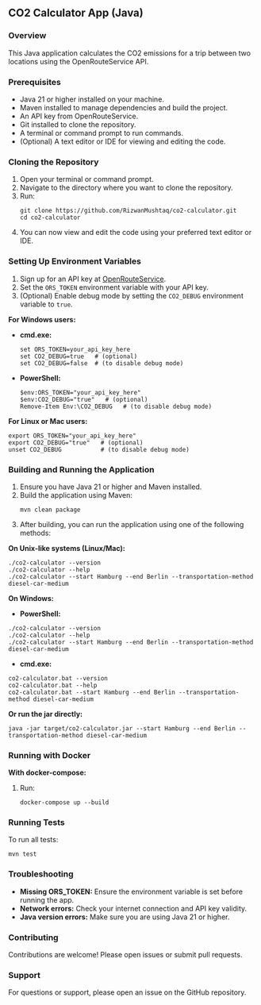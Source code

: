 ## CO2 Calculator App (Java)

### Overview

This Java application calculates the CO2 emissions for a trip between two
locations using the OpenRouteService API.

### Prerequisites

* Java 21 or higher installed on your machine.
* Maven installed to manage dependencies and build the project.
* An API key from OpenRouteService.
* Git installed to clone the repository.
* A terminal or command prompt to run commands.
* (Optional) A text editor or IDE for viewing and editing the code.

### Cloning the Repository

1. Open your terminal or command prompt.
2. Navigate to the directory where you want to clone the repository.
3. Run:
   ```
   git clone https://github.com/RizwanMushtaq/co2-calculator.git
   cd co2-calculator
   ```
4. You can now view and edit the code using your preferred text editor or IDE.

### Setting Up Environment Variables

1. Sign up for an API key
   at [OpenRouteService](https://openrouteservice.org/sign-up/).
2. Set the `ORS_TOKEN` environment variable with your API key.
3. (Optional) Enable debug mode by setting the `CO2_DEBUG` environment
   variable to `true`.

**For Windows users:**

- **cmd.exe:**
  ```
  set ORS_TOKEN=your_api_key_here
  set CO2_DEBUG=true   # (optional)
  set CO2_DEBUG=false  # (to disable debug mode)
  ```
- **PowerShell:**
  ```
  $env:ORS_TOKEN="your_api_key_here"
  $env:CO2_DEBUG="true"   # (optional)
  Remove-Item Env:\CO2_DEBUG   # (to disable debug mode)
  ```

**For Linux or Mac users:**

  ```
  export ORS_TOKEN="your_api_key_here"
  export CO2_DEBUG="true"   # (optional)
  unset CO2_DEBUG           # (to disable debug mode)
  ```

### Building and Running the Application

1. Ensure you have Java 21 or higher and Maven installed.
2. Build the application using Maven:
   ```
   mvn clean package
   ```
3. After building, you can run the application using one of the following
   methods:

**On Unix-like systems (Linux/Mac):**

```
./co2-calculator --version
./co2-calculator --help
./co2-calculator --start Hamburg --end Berlin --transportation-method diesel-car-medium
```

**On Windows:**

- **PowerShell:**

```
./co2-calculator --version
./co2-calculator --help
./co2-calculator --start Hamburg --end Berlin --transportation-method diesel-car-medium
```

- **cmd.exe:**

```
co2-calculator.bat --version
co2-calculator.bat --help
co2-calculator.bat --start Hamburg --end Berlin --transportation-method diesel-car-medium
```

**Or run the jar directly:**

```
java -jar target/co2-calculator.jar --start Hamburg --end Berlin --transportation-method diesel-car-medium
```

### Running with Docker

**With docker-compose:**

1. Run:
   ```
   docker-compose up --build
   ```

### Running Tests

To run all tests:

```
mvn test
```

### Troubleshooting

- **Missing ORS_TOKEN:** Ensure the environment variable is set before running
  the app.
- **Network errors:** Check your internet connection and API key validity.
- **Java version errors:** Make sure you are using Java 21 or higher.

### Contributing

Contributions are welcome! Please open issues or submit pull requests.

### Support

For questions or support, please open an issue on the GitHub repository.
